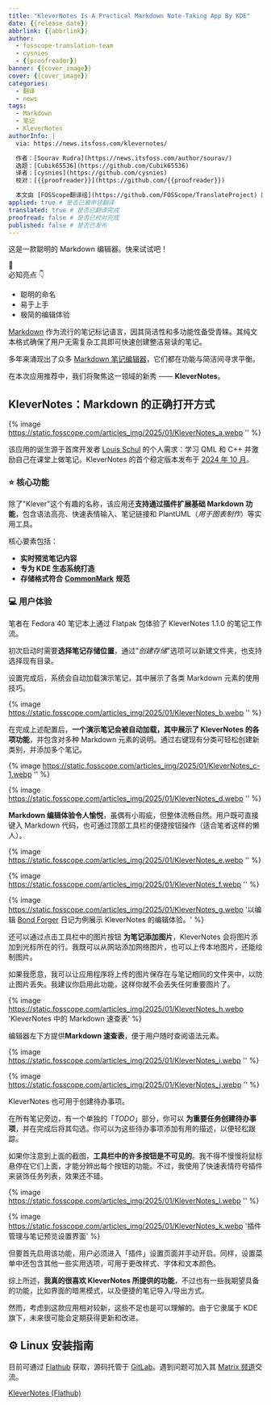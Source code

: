```yaml
---
title: "KleverNotes Is A Practical Markdown Note-Taking App By KDE"
date: {{release_date}}
abbrlink: {{abbrlink}}
author:
  - fosscope-translation-team
  - cysnies
  - {{proofreader}}
banner: {{cover_image}}
cover: {{cover_image}}
categories:
  - 翻译
  - news
tags:
  - Markdown
  - 笔记
  - KleverNotes
authorInfo: |
  via: https://news.itsfoss.com/klevernotes/

  作者：[Sourav Rudra](https://news.itsfoss.com/author/sourav/)
  选题：[Cubik65536](https://github.com/Cubik65536)
  译者：[cysnies](https://github.com/cysnies)
  校对：[{{proofreader}}](https://github.com/{{proofreader}})

  本文由 [FOSScope翻译组](https://github.com/FOSScope/TranslateProject) 原创编译，[开源观察](https://fosscope.com/) 荣誉推出
applied: true # 是否已被申领翻译
translated: true # 是否已翻译完成
proofread: false # 是否已校对完成
published: false # 是否已发布
---
```


这是一款聪明的 Markdown 编辑器。快来试试吧！

<!-- more -->

📜  
必知亮点 👇  
- 聪明的命名
- 易于上手
- 极简的编辑体验

[Markdown](https://en.wikipedia.org/wiki/Markdown) 作为流行的笔记标记语言，因其简洁性和多功能性备受青睐。其纯文本格式确保了用户无需复杂工具即可快速创建整洁易读的笔记。

多年来涌现出了众多 [Markdown 笔记编辑器](https://itsfoss.com/best-markdown-editors-linux/)，它们都在功能与简洁间寻求平衡。

在本次应用推荐中，我们将聚焦这一领域的新秀 —— **KleverNotes**。

## KleverNotes：Markdown 的正确打开方式

{% image https://static.fosscope.com/articles_img/2025/01/KleverNotes_a.webp '' %}

该应用的诞生源于首席开发者 [Louis Schul](https://invent.kde.org/louis-schul) 的个人需求：学习 QML 和 C++ 并激励自己在课堂上做笔记。KleverNotes 的首个稳定版本发布于 [2024 年 10 月](https://blogs.kde.org/2024/06/05/klevernotes-version-1-0-official-release/)。

### ⭐ 核心功能

除了"Klever"这个有趣的名称，该应用还**支持通过插件扩展基础 Markdown 功能**，包含语法高亮、快速表情输入、笔记链接和 PlantUML（*用于图表制作*）等实用工具。

核心要素包括：
* **实时预览笔记内容**
* **专为 KDE 生态系统打造**
* **存储格式符合** [**CommonMark**](https://commonmark.org/) **规范**

### 💻 用户体验

笔者在 Fedora 40 笔记本上通过 Flatpak 包体验了 KleverNotes 1.1.0 的笔记工作流。

初次启动时需要**选择笔记存储位置**，通过"*创建存储*"选项可以新建文件夹，也支持选择现有目录。

设置完成后，系统会自动加载演示笔记，其中展示了各类 Markdown 元素的使用技巧。

{% image https://static.fosscope.com/articles_img/2025/01/KleverNotes_b.webp '' %}

在完成上述配置后，**一个演示笔记会被自动加载，其中展示了 KleverNotes 的各项功能**，并包含对多种 Markdown 元素的说明。通过右键现有分类可轻松创建新类别，并添加多个笔记。

{% image https://static.fosscope.com/articles_img/2025/01/KleverNotes_c-1.webp '' %}

{% image https://static.fosscope.com/articles_img/2025/01/KleverNotes_d.webp '' %}

**Markdown 编辑体验令人愉悦**，虽偶有小瑕疵，但整体流畅自然。用户既可直接键入 Markdown 代码，也可通过顶部工具栏的便捷按钮操作（适合笔者这样的懒人）。

{% image https://static.fosscope.com/articles_img/2025/01/KleverNotes_e.webp '' %} 

{% image https://static.fosscope.com/articles_img/2025/01/KleverNotes_f.webp '' %}

{% image https://static.fosscope.com/articles_img/2025/01/KleverNotes_g.webp '以编辑 [Bond Forger](https://spy-x-family.fandom.com/wiki/Bond_Forger) 日记为例展示 KleverNotes 的编辑体验。' %}

还可以通过点击工具栏中的图片按钮 **为笔记添加图片**，KleverNotes 会将图片添加到光标所在的行。我既可以从网站添加网络图片，也可以上传本地图片，还能绘制图片。

如果我愿意，我可以让应用程序将上传的图片保存在与笔记相同的文件夹中，以防止图片丢失。我建议你启用此功能，这样你就不会丢失任何重要图片了。 

{% image https://static.fosscope.com/articles_img/2025/01/KleverNotes_h.webp 'KleverNotes 中的 Markdown 速查表' %}

编辑器左下方提供**Markdown 速查表**，便于用户随时查阅语法元素。

{% image https://static.fosscope.com/articles_img/2025/01/KleverNotes_i.webp '' %}

{% image https://static.fosscope.com/articles_img/2025/01/KleverNotes_j.webp '' %}

KleverNotes 也可用于创建待办事项。

在所有笔记旁边，有一个单独的「*TODO*」部分，你可以 **为重要任务创建待办事项**，并在完成后将其勾选。你可以为这些待办事项添加有用的描述，以便轻松跟踪。

如果你注意到上面的截图，**工具栏中的许多按钮是不可见的**。我不得不慢慢将鼠标悬停在它们上面，才能分辨出每个按钮的功能。不过，我使用了快速表情符号插件来装饰任务列表，效果还不错。 

{% image https://static.fosscope.com/articles_img/2025/01/KleverNotes_l.webp '' %}

{% image https://static.fosscope.com/articles_img/2025/01/KleverNotes_k.webp '插件管理与笔记预览设置界面' %}

但要首先启用该功能，用户必须进入「插件」设置页面并手动开启。同样，设置菜单中还包含其他一些实用选项，可用于更改样式、字体和文本颜色。

综上所述，**我真的很喜欢 KleverNotes 所提供的功能**，不过也有一些我期望具备的功能，比如界面的暗黑模式，以及便捷的笔记导入/导出方式。

然而，考虑到这款应用相对较新，这些不足也是可以理解的。由于它隶属于 KDE 旗下，未来很可能会定期获得更新和改进。 

## ⚙️ Linux 安装指南

目前可通过 [Flathub](https://flathub.org/apps/org.kde.klevernotes) 获取，源码托管于 [GitLab](https://invent.kde.org/office/klevernotes)。遇到问题可加入其 [Matrix 频道](https://matrix.to/)交流。

[KleverNotes (Flathub)](https://flathub.org/apps/org.kde.klevernotes)